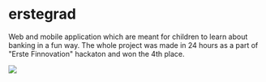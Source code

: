 erstegrad
=========

Web and mobile application which are meant for children to learn about banking in a fun way. The whole project was made in 24 hours as a part of "Erste Finnovation" hackaton and won the 4th place.

![](https://fbcdn-sphotos-f-a.akamaihd.net/hphotos-ak-ash3/602955_10200352521671708_2030135566_n.jpg)



